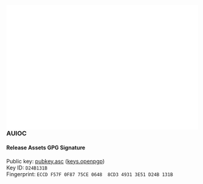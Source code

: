<img align='left' src='https://github.com/auioc/.github/raw/main/profile/github-metrics.svg'>

### AUIOC

#### Release Assets GPG Signature
 
Public key: [pubkey.asc](https://raw.githubusercontent.com/auioc/auioc/main/signature/release_signing/pubkey.asc) ([keys.openpgp](https://keys.openpgp.org/vks/v1/by-fingerprint/ECCDF57F0F8775CE06488CD349313E51D24B131B))
<br/>
Key ID: `D24B131B`
<br/>
Fingerprint: `ECCD F57F 0F87 75CE 0648  8CD3 4931 3E51 D24B 131B`
